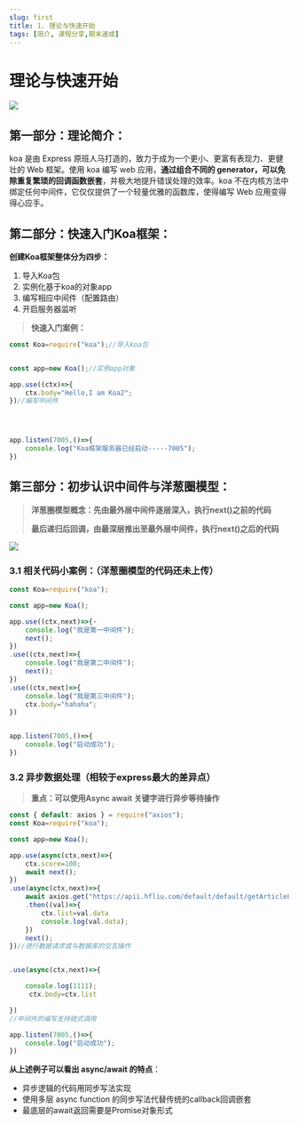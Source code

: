 ```yaml
---
slug: first
title: 1. 理论与快速开始
tags: [简介, 课程分享,期末速成]
---
```


# 理论与快速开始

![](https://www.ruanyifeng.com/blogimg/asset/2017/bg2017080801.png)

## 第一部分：理论简介：

koa 是由 Express 原班人马打造的，致力于成为一个更小、更富有表现力、更健壮的 Web 框架。使用 koa 编写 web 应用，**通过组合不同的 generator，可以免除重复繁琐的回调函数嵌套**，并极大地提升错误处理的效率。koa 不在内核方法中绑定任何中间件，它仅仅提供了一个轻量优雅的函数库，使得编写 Web 应用变得得心应手。



## 第二部分：快速入门Koa框架：

**创建Koa框架整体分为四步：**

1. 导入Koa包
2. 实例化基于koa的对象app
3. 编写相应中间件（配置路由）
4. 开启服务器监听



> **快速入门案例：**



```js
const Koa=require("koa");//导入koa包


const app=new Koa();//实例app对象

app.use((ctx)=>{
    ctx.body="Hello,I am Koa2";
})//编写中间件




app.listen(7005,()=>{
    console.log("Koa框架服务器已经启动-----7005");
})
```





## 第三部分：初步认识中间件与洋葱圈模型：



> **洋葱圈模型概念：先由最外层中间件逐层深入，执行next()之前的代码**
>
> **最后递归后回调，由最深层推出至最外层中间件，执行next()之后的代码**



![](https://tse3-mm.cn.bing.net/th/id/OIP-C.cGJ5OCf6sMr9egqC6smZ7AHaGv?pid=ImgDet&rs=1)

### 3.1 相关代码小案例：（洋葱圈模型的代码还未上传）

```js
const Koa=require("koa");

const app=new Koa();

app.use((ctx,next)=>{·
    console.log("我是第一中间件");
    next();
})
.use((ctx,next)=>{
    console.log("我是第二中间件");
    next();
})
.use((ctx,next)=>{
    console.log("我是第三中间件");
    ctx.body="hahaha";
})


app.listen(7005,()=>{
    console.log("启动成功");
})
```





### 3.2 异步数据处理（相较于express最大的差异点）

> **重点：可以使用Async await 关键字进行异步等待操作**





```js
const { default: axios } = require("axios");
const Koa=require("koa");

const app=new Koa();

app.use(async(ctx,next)=>{
    ctx.score=100;
    await next();
})
.use(async(ctx,next)=>{
    await axios.get("https://apii.hfliu.com/default/default/getArticleList")//个人博客网站的后端接口
    .then((val)=>{
        ctx.list=val.data
        console.log(val.data);
    })
    next();
})//进行数据请求或与数据库的交互操作


.use(async(ctx,next)=>{

    console.log(1111);
     ctx.body=ctx.list

})
//中间件的编写支持链式调用

app.listen(7005,()=>{
    console.log("启动成功");
})
```


**从上述例子可以看出 async/await 的特点**：

- 异步逻辑的代码用同步写法实现
- 使用多层 async function 的同步写法代替传统的callback回调嵌套
- 最底层的await返回需要是Promise对象形式
